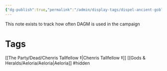 ```yaml
---
{"dg-publish":true,"permalink":"/admin/display-tags/dispel-ancient-goblin-magic/"}
---
```


This note exists to track how often DAGM is used in the campaign 

# Tags
[[The Party/Dead/Chenris Tallfellow ‡\|Chenris Tallfellow ‡]]
[[Gods & Heralds/Aeloria/Aeloria\|Aeloria]]
#hidden 

